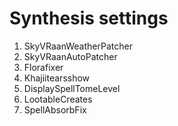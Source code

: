 # Synthesis settings

1. SkyVRaanWeatherPatcher
2. SkyVRaanAutoPatcher
3. Florafixer
4. Khajiitearsshow
5. DisplaySpellTomeLevel
6. LootableCreates
7. SpellAbsorbFix